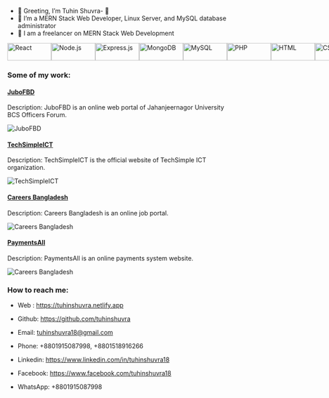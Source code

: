 - 👋 Greeting, I’m Tuhin Shuvra- 👀 
- 🌱 I’m a MERN Stack Web Developer,  Linux Server, and MySQL database administrator
- 💞️ I am a freelancer on MERN Stack Web Development


<div style="display: flex; justify-content: space-between; align-items: center;">

<img src="https://img.shields.io/badge/-React-61DAFB?style=flat&logo=react&logoColor=white" alt="React" width="100" height="40"/>
<img src="https://img.shields.io/badge/-Node.js-339933?style=flat&logo=node.js&logoColor=white" alt="Node.js" width="100" height="40"/>
<img src="https://img.shields.io/badge/-Express.js-000000?style=flat&logo=express&logoColor=white&color=61dafb" alt="Express.js" width="100" height="40"/>
<img src="https://img.shields.io/badge/-MongoDB-47A248?style=flat&logo=mongodb&logoColor=white" alt="MongoDB" width="100" height="40"/>
<img src="https://img.shields.io/badge/-MySQL-4479A1?style=flat&logo=mysql&logoColor=white" alt="MySQL" width="100" height="40"/>
<img src="https://img.shields.io/badge/-PHP-777BB4?style=flat&logo=php&logoColor=white" alt="PHP" width="100" height="40"/>
<img src="https://img.shields.io/badge/-HTML-E34F26?style=flat&logo=html5&logoColor=white" alt="HTML" width="100" height="40"/>
<img src="https://img.shields.io/badge/-CSS-1572B6?style=flat&logo=css3&logoColor=white" alt="CSS" width="100" height="40"/>
<img src="https://img.shields.io/badge/-Bootstrap-563D7C?style=flat&logo=bootstrap&logoColor=white" alt="Bootstrap" width="100" height="40"/>
<img src="https://img.shields.io/badge/-Tailwind_CSS-38B2AC?style=flat&logo=tailwind-css&logoColor=white" alt="Tailwind CSS" width="100" height="40"/>
<img src="https://img.shields.io/badge/-Firebase-FFCA28?style=flat&logo=firebase&logoColor=white" alt="Firebase" width="100" height="40"/>

</div>


### Some of my work:

#### [JuboFBD](https://jubofbd.com)

Description: JuboFBD is an online web portal of  Jahanjeernagor University BCS Officers Forum.

![JuboFBD](path/to/jubofbd-screenshot.jpg)

#### [TechSimpleICT](https://www.techsimpleict.com)

Description: TechSimpleICT is the official website of TechSimple ICT organization.

![TechSimpleICT](path/to/techsimpleict-screenshot.jpg)

#### [Careers Bangladesh](https://careersbangladesh.com)

Description: Careers Bangladesh is an online job portal.

![Careers Bangladesh](path/to/careersbangladesh-screenshot.jpg)

#### [PaymentsAll](https://paymentsall.netlify.app/)

Description: PaymentsAll is an online payments system website.

![Careers Bangladesh](path/to/careersbangladesh-screenshot.jpg)

</div>





### How to reach me:
- Web : https://tuhinshuvra.netlify.app
- Github: https://github.com/tuhinshuvra
- Email: tuhinshuvra18@gmail.com

- Phone: +8801915087998, +8801518916266
- Linkedin: https://www.linkedin.com/in/tuhinshuvra18
- Facebook: https://www.facebook.com/tuhinshuvra18
- WhatsApp: +8801915087998



<!---
tuhinshuvra/tuhinshuvra is a ✨ special ✨ repository because its `README.md` (this file) appears on your GitHub profile.
You can click the Preview link to take a look at your changes.
--->
